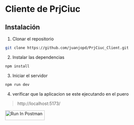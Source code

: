 # Cliente de PrjCiuc

## Instalación

1. Clonar el repositorio

```bash
git clone https://github.com/juanjopd/PrjCiuc_Client.git
```

2. Instalar las dependencias

```bash
npm install
```

3. Iniciar el servidor

```bash
npm run dev
```

4) verificar que la aplicacion se este ejecutando en el puero
> http://localhost:5173/


[<img src="https://run.pstmn.io/button.svg" alt="Run In Postman" style="width: 128px; height: 32px;">](https://app.getpostman.com/run-collection/28560136-f9d6a3ef-5eb2-4e1f-b3d8-765b20664108?action=collection%2Ffork&source=rip_markdown&collection-url=entityId%3D28560136-f9d6a3ef-5eb2-4e1f-b3d8-765b20664108%26entityType%3Dcollection%26workspaceId%3Dfbf66b5a-081f-438d-bf5d-4f29f9d87dd9)

